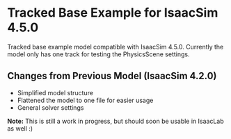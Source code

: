# Tracked Base Example for IsaacSim 4.5.0
Tracked base example model compatible with IsaacSim 4.5.0. Currently the model only has one track for testing the PhysicsScene settings.

## Changes from Previous Model (IsaacSim 4.2.0)
- Simplified model structure
- Flattened the model to one file for easier usage
- General solver settings

**Note:** This is still a work in progress, but should soon be usable in IsaacLab as well :)


